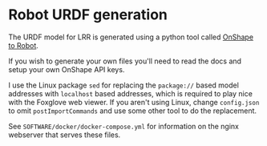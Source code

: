 # Robot URDF generation

The URDF model for LRR is generated using a python tool called [OnShape to Robot](https://onshape-to-robot.readthedocs.io/en/latest/).

If you wish to generate your own files you'll need to read the docs and setup your own OnShape API keys.

I use the Linux package `sed` for replacing the `package://` based model addresses with `localhost` based addresses, which is required to play nice with the Foxglove web viewer. If you aren't using Linux, change `config.json` to omit `postImportCommands` and use some other tool to do the replacement.

See `SOFTWARE/docker/docker-compose.yml` for information on the nginx webserver that serves these files.
